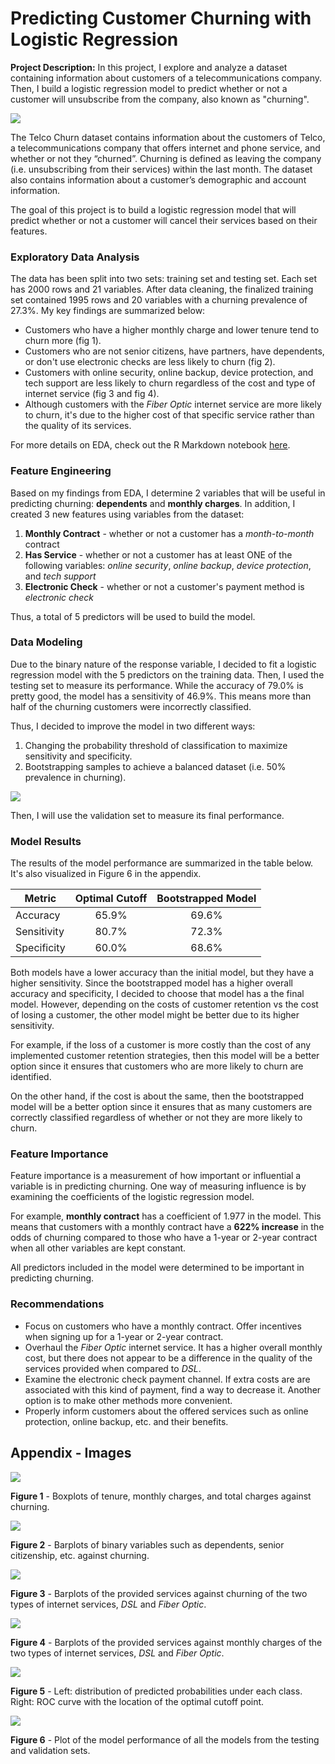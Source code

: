 # Predicting Customer Churning with Logistic Regression

**Project Description:** In this project, I explore and analyze a dataset containing information about customers of a telecommunications company. Then, I build a logistic regression model to predict whether or not a customer will unsubscribe from the company, also known as "churning".

<img src="images/project5_images/churn.png?_raw=true"/>

The Telco Churn dataset contains information about the customers of Telco, a telecommunications company that offers internet and phone service, and whether or not they “churned”. Churning is defined as leaving the company (i.e. unsubscribing from their services) within the last month. The dataset also contains information about a customer’s demographic and account information. 

The goal of this project is to build a logistic regression model that will predict whether or not a customer will cancel their services based on their features.


### Exploratory Data Analysis

The data has been split into two sets: training set and testing set. Each set has 2000 rows and 21 variables. After data cleaning, the finalized training set contained 1995 rows and 20 variables with a churning prevalence of 27.3%. My key findings are summarized below: 

- Customers who have a higher monthly charge and lower tenure tend to churn more (fig 1).
- Customers who are not senior citizens, have partners, have dependents, or don't use electronic checks are less likely to churn (fig 2).
- Customers with online security, online backup, device protection, and tech support are less likely to churn regardless of the cost and type of internet service (fig 3 and fig 4). 
- Although customers with the *Fiber Optic* internet service are more likely to churn, it's due to the higher cost of that specific service rather than the quality of its services.

For more details on EDA, check out the R Markdown notebook [here](https://github.com/johncarlomaula/telco-churn-project/blob/main/telco_eda.md).

### Feature Engineering

Based on my findings from EDA, I determine 2 variables that will be useful in predicting churning: **dependents** and **monthly charges**. In addition, I created 3 new features using variables from the dataset:

1. **Monthly Contract** - whether or not a customer has a *month-to-month* contract
2. **Has Service** - whether or not a customer has at least ONE of the following variables: *online security*, *online backup*, *device protection*, and *tech support*
3. **Electronic Check** - whether or not a customer's payment method is *electronic check*

Thus, a total of 5 predictors will be used to build the model.

### Data Modeling

Due to the binary nature of the response variable, I decided to fit a logistic regression model with the 5 predictors on the training data. Then, I used the testing set to measure its performance. While the accuracy of 79.0% is pretty good, the model has a sensitivity of 46.9%. This means more than half of the churning customers were incorrectly classified.

Thus, I decided to improve the model in two different ways:

1. Changing the probability threshold of classification to maximize sensitivity and specificity.
2. Bootstrapping samples to achieve a balanced dataset (i.e. 50% prevalence in churning). 

<img src="images/project5_images/methodology.png?_raw=true"/>

Then, I will use the validation set to measure its final performance.

### Model Results

The results of the model performance are summarized in the table below. It's also visualized in Figure 6 in the appendix. 

| Metric | Optimal Cutoff | Bootstrapped Model |
| --- |  :---------: | :---------: |
| Accuracy| 65.9% | 69.6% |
| Sensitivity | 80.7% | 72.3% |
| Specificity | 60.0% | 68.6% |

Both models have a lower accuracy than the initial model, but they have a higher sensitivity. Since the bootstrapped model has a higher overall accuracy and specificity, I decided to choose that model has a the final model. However, depending on the costs of customer retention vs the cost of losing a customer, the other model might be better due to its higher sensitivity. 

For example, if the loss of a customer is more costly than the cost of any implemented customer retention strategies, then this model will be a better option since it ensures that customers who are more likely to churn are identified.

On the other hand, if the cost is about the same, then the bootstrapped model will be a better option since it ensures that as many customers are correctly classified regardless of whether or not they are more likely to churn.

### Feature Importance

Feature importance is a measurement of how important or influential a variable is in predicting churning. One way of measuring influence is by examining the coefficients of the logistic regression model.

For example, **monthly contract** has a coefficient of 1.977 in the model. This means that customers with a monthly contract have a **622% increase** in the odds of churning compared to those who have a 1-year or 2-year contract when all other variables are kept constant. 

All predictors included in the model were determined to be important in predicting churning. 

### Recommendations

- Focus on customers who have a monthly contract. Offer incentives when signing up for a 1-year or 2-year contract.
- Overhaul the *Fiber Optic* internet service. It has a higher overall monthly cost, but there does not appear to be a difference in the quality of the services provided when compared to *DSL*. 
- Examine the electronic check payment channel. If extra costs are are associated with this kind of payment, find a way to decrease it. Another option is to make other methods more convenient.
- Properly inform customers about the offered services such as online protection, online backup, etc. and their benefits.

## Appendix - Images

<img src="images/project5_images/boxplots.png?_raw=true"/>

**Figure 1** - Boxplots of tenure, monthly charges, and total charges against churning.

<img src="images/project5_images/binary.png?_raw=true"/>

**Figure 2** - Barplots of binary variables such as dependents, senior citizenship, etc. against churning.

<img src="images/project5_images/dsl_optic_churn.png?_raw=true"/>

**Figure 3** - Barplots of the provided services against churning of the two types of internet services, *DSL* and *Fiber Optic*.

<img src="images/project5_images/dsl_fiber_mc.png?_raw=true"/>

**Figure 4** - Barplots of the provided services against monthly charges of the two types of internet services, *DSL* and *Fiber Optic*. 

<img src="images/project5_images/roc.png?_raw=true"/>

**Figure 5** - Left: distribution of predicted probabilities under each class. Right: ROC curve with the location of the optimal cutoff point. 

<img src="images/project5_images/performance.png?_raw=true"/>

**Figure 6** - Plot of the model performance of all the models from the testing and validation sets.


